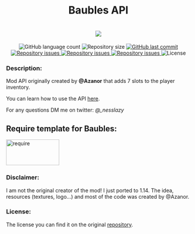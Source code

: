 <h1 align="center">Baubles API</h1>
<h1 align="center">
  <img src="https://raw.githubusercontent.com/lazyMods/Baubles/master/src/main/resources/BLogo.png"><br>
</h1>

<p align="center">
  <img alt="GitHub language count" src="https://img.shields.io/github/languages/count/lazyMods/Baubles.svg">

  <img alt="Repository size" src="https://img.shields.io/github/repo-size/lazyMods/Baubles.svg">
  
  <a href="https://github.com/lazyMods/Baubles/commits/master">
    <img alt="GitHub last commit" src="https://img.shields.io/github/last-commit/lazyMods/Baubles.svg">
  </a>

  <a href="https://github.com/lazyMods/Baubles/issues">
    <img alt="Repository issues" src="https://img.shields.io/github/issues/lazyMods/Baubles.svg">
  </a>

  <a href="https://www.curseforge.com/minecraft/mc-mods/baubles-reborn">
    <img alt="Repository issues" src="http://cf.way2muchnoise.eu/full_366844_downloads.svg">
  </a>

  <a href="https://www.curseforge.com/minecraft/mc-mods/baubles-reborn">
    <img alt="Repository issues" src="http://cf.way2muchnoise.eu/versions/366844.svg">
  </a>

  <img alt="License" src="https://img.shields.io/badge/license-ANS3.0NC-yellow">
</p>


### Description:

Mod API originally created by **@Azanor** that adds 7 slots to the player inventory.

You can learn how to use the API [here](https://github.com/lazyMods/Baubles/wiki/Intro).

For any questions DM me on twitter: *@_nesslazy*

## Require template for Baubles:

<img alt="require" src="https://raw.githubusercontent.com/lazyMods/Baubles/1.15.2/requires.png" width="145px" height="70px">

### Disclaimer:

I am not the original creator of the mod! I just ported to 1.14.
The idea, resources (textures, logo…) and most of the code was created by @Azanor.

### License:

The license you can find it on the original [repository](https://github.com/Azanor/Baubles).
